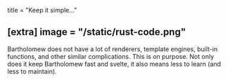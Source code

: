 title = "Keep it simple..."

[extra]
image = "/static/rust-code.png"
---
Bartholomew does not have a lot of renderers, template engines, built-in functions,
and other similar complications. This is on purpose. Not only does it keep 
Bartholomew fast and svelte, it also means less to learn (and less to maintain).
